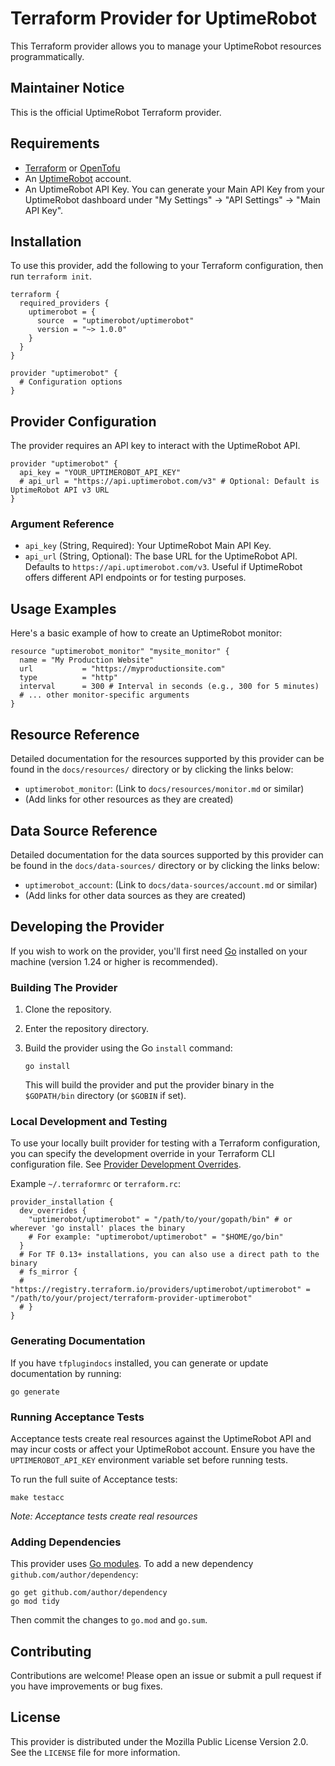 # Terraform Provider for UptimeRobot

This Terraform provider allows you to manage your UptimeRobot resources programmatically.

## Maintainer Notice

This is the official UptimeRobot Terraform provider.

## Requirements

- [Terraform](https://developer.hashicorp.com/terraform/install) or [OpenTofu](https://opentofu.org/docs/intro/install/)
- An [UptimeRobot](https://uptimerobot.com) account.
- An UptimeRobot API Key. You can generate your Main API Key from your UptimeRobot dashboard under "My Settings" -> "API Settings" -> "Main API Key".

## Installation

To use this provider, add the following to your Terraform configuration, then run `terraform init`.

```hcl
terraform {
  required_providers {
    uptimerobot = {
      source  = "uptimerobot/uptimerobot"
      version = "~> 1.0.0"
    }
  }
}

provider "uptimerobot" {
  # Configuration options
}
```

## Provider Configuration

The provider requires an API key to interact with the UptimeRobot API.

```hcl
provider "uptimerobot" {
  api_key = "YOUR_UPTIMEROBOT_API_KEY"
  # api_url = "https://api.uptimerobot.com/v3" # Optional: Default is UptimeRobot API v3 URL
}
```

### Argument Reference

- `api_key` (String, Required): Your UptimeRobot Main API Key.
- `api_url` (String, Optional): The base URL for the UptimeRobot API. Defaults to `https://api.uptimerobot.com/v3`. Useful if UptimeRobot offers different API endpoints or for testing purposes.

## Usage Examples

Here's a basic example of how to create an UptimeRobot monitor:

```hcl
resource "uptimerobot_monitor" "mysite_monitor" {
  name = "My Production Website"
  url           = "https://myproductionsite.com"
  type          = "http"
  interval      = 300 # Interval in seconds (e.g., 300 for 5 minutes)
  # ... other monitor-specific arguments
}
```

## Resource Reference

Detailed documentation for the resources supported by this provider can be found in the `docs/resources/` directory or by clicking the links below:

- `uptimerobot_monitor`: (Link to `docs/resources/monitor.md` or similar)
- (Add links for other resources as they are created)

## Data Source Reference

Detailed documentation for the data sources supported by this provider can be found in the `docs/data-sources/` directory or by clicking the links below:

- `uptimerobot_account`: (Link to `docs/data-sources/account.md` or similar)
- (Add links for other data sources as they are created)

## Developing the Provider

If you wish to work on the provider, you'll first need [Go](https://golang.org/doc/install) installed on your machine (version 1.24 or higher is recommended).

### Building The Provider

1.  Clone the repository.
2.  Enter the repository directory.
3.  Build the provider using the Go `install` command:

    ```shell
    go install
    ```
    This will build the provider and put the provider binary in the `$GOPATH/bin` directory (or `$GOBIN` if set).

### Local Development and Testing

To use your locally built provider for testing with a Terraform configuration, you can specify the development override in your Terraform CLI configuration file. See [Provider Development Overrides](https://developer.hashicorp.com/terraform/cli/config/config-file#development-overrides-for-provider-developers).

Example `~/.terraformrc` or `terraform.rc`:

```hcl
provider_installation {
  dev_overrides {
    "uptimerobot/uptimerobot" = "/path/to/your/gopath/bin" # or wherever 'go install' places the binary
    # For example: "uptimerobot/uptimerobot" = "$HOME/go/bin"
  }
  # For TF 0.13+ installations, you can also use a direct path to the binary
  # fs_mirror {
  #   "https://registry.terraform.io/providers/uptimerobot/uptimerobot" = "/path/to/your/project/terraform-provider-uptimerobot"
  # }
}
```

### Generating Documentation

If you have `tfplugindocs` installed, you can generate or update documentation by running:

```shell
go generate
```

### Running Acceptance Tests

Acceptance tests create real resources against the UptimeRobot API and may incur costs or affect your UptimeRobot account.
Ensure you have the `UPTIMEROBOT_API_KEY` environment variable set before running tests.

To run the full suite of Acceptance tests:

```shell
make testacc
```

*Note: Acceptance tests create real resources*

### Adding Dependencies

This provider uses [Go modules](https://github.com/golang/go/wiki/Modules).
To add a new dependency `github.com/author/dependency`:

```shell
go get github.com/author/dependency
go mod tidy
```

Then commit the changes to `go.mod` and `go.sum`.

## Contributing

Contributions are welcome! Please open an issue or submit a pull request if you have improvements or bug fixes.

## License

This provider is distributed under the Mozilla Public License Version 2.0. See the `LICENSE` file for more information.
